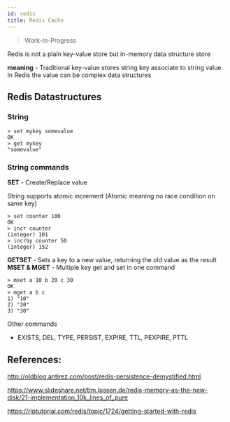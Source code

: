 ```yaml
---
id: redis
title: Redis Cache
---
```


> Work-In-Progress

Redis is not a plain key-value store but in-memory data structure store

**meaning** - Traditional key-value stores string key associate to string value. In Redis the value can be complex data structures

## Redis Datastructures

### String

```
> set mykey somevalue
OK
> get mykey
"somevalue"
```

### String commands

**SET** - Create/Replace value

String supports atomic increment (Atomic meaning no race condition on same key)

```
> set counter 100
OK
> incr counter
(integer) 101
> incrby counter 50
(integer) 152
```

**GETSET** - Sets a key to a new value, returning the old value as the result
**MSET & MGET** - Multiple key get and set in one command

```
> mset a 10 b 20 c 30
OK
> mget a b c
1) "10"
2) "20"
3) "30"
```

Other commands

- EXISTS, DEL, TYPE, PERSIST, EXPIRE, TTL, PEXPIRE, PTTL

## References:

http://oldblog.antirez.com/post/redis-persistence-demystified.html

https://www.slideshare.net/tim.lossen.de/redis-memory-as-the-new-disk/21-implementation_10k_lines_of_pure

https://riptutorial.com/redis/topic/1724/getting-started-with-redis
